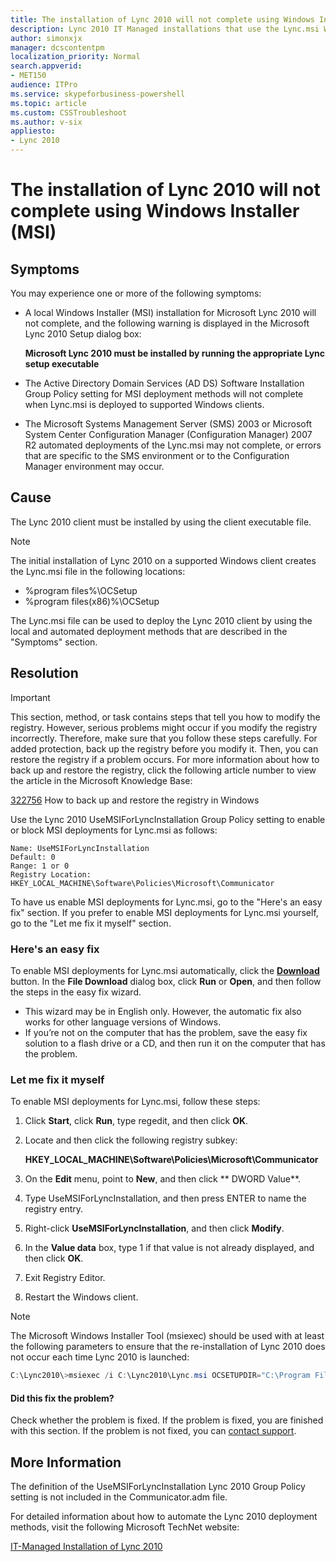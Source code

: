 ```yaml
---
title: The installation of Lync 2010 will not complete using Windows Installer (MSI)
description: Lync 2010 IT Managed installations that use the Lync.msi Windows Installer method can fail. This issue can be fixed by implementing the UseMSIForLyncInstallation Lync 2010 Group Policy setting.
author: simonxjx
manager: dcscontentpm
localization_priority: Normal
search.appverid: 
- MET150
audience: ITPro
ms.service: skypeforbusiness-powershell
ms.topic: article
ms.custom: CSSTroubleshoot
ms.author: v-six
appliesto:
- Lync 2010
---
```


# The installation of Lync 2010 will not complete using Windows Installer (MSI)

## Symptoms

You may experience one or more of the following symptoms:

- A local Windows Installer (MSI) installation for Microsoft Lync 2010 will not complete, and the following warning is displayed in the Microsoft Lync 2010 Setup dialog box:

    **Microsoft Lync 2010 must be installed by running the appropriate Lync setup executable**   
- The Active Directory Domain Services (AD DS) Software Installation Group Policy setting for MSI deployment methods will not complete when Lync.msi is deployed to supported Windows clients.   
- The Microsoft Systems Management Server (SMS) 2003 or Microsoft System Center Configuration Manager (Configuration Manager) 2007 R2 automated deployments of the Lync.msi may not complete, or errors that are specific to the SMS environment or to the Configuration Manager environment may occur.   

## Cause

The Lync 2010 client must be installed by using the client executable file.

> [!NOTE]
> The initial installation of Lync 2010 on a supported Windows client creates the Lync.msi file in the following locations:

- %program files%\OCSetup   
- %program files(x86)%\OCSetup    

The Lync.msi file can be used to deploy the Lync 2010 client by using the local and automated deployment methods that are described in the "Symptoms" section.

## Resolution

> [!IMPORTANT]
> This section, method, or task contains steps that tell you how to modify the registry. However, serious problems might occur if you modify the registry incorrectly. Therefore, make sure that you follow these steps carefully. For added protection, back up the registry before you modify it. Then, you can restore the registry if a problem occurs. For more information about how to back up and restore the registry, click the following article number to view the article in the Microsoft Knowledge Base: 
> 
> [322756](https://support.microsoft.com/help/322756) How to back up and restore the registry in Windows

Use the Lync 2010 UseMSIForLyncInstallation Group Policy setting to enable or block MSI deployments for Lync.msi as follows: 

```AsciiDoc
Name: UseMSIForLyncInstallation
Default: 0
Range: 1 or 0
Registry Location: HKEY_LOCAL_MACHINE\Software\Policies\Microsoft\Communicator
```

To have us enable MSI deployments for Lync.msi, go to the "Here's an easy fix" section. If you prefer to enable MSI deployments for Lync.msi yourself, go to the "Let me fix it myself" section.

### Here's an easy fix 

To enable MSI deployments for Lync.msi automatically, click the **[Download](https://download.microsoft.com/download/A/4/E/A4E6DA1F-9832-4501-9F5C-983464A3E92E/MicrosoftEasyFix50872.msi)** button. In the **File Download** dialog box, click **Run** or **Open**, and then follow the steps in the easy fix wizard.

- This wizard may be in English only. However, the automatic fix also works for other language versions of Windows.   
- If you’re not on the computer that has the problem, save the easy fix solution to a flash drive or a CD, and then run it on the computer that has the problem.   

### Let me fix it myself

To enable MSI deployments for Lync.msi, follow these steps:

1. Click **Start**, click **Run**, type regedit, and then click **OK**.   
2. Locate and then click the following registry subkey:

    **HKEY_LOCAL_MACHINE\Software\Policies\Microsoft\Communicator**
1. On the **Edit** menu, point to **New**, and then click ** DWORD Value**.   
1. Type UseMSIForLyncInstallation, and then press ENTER to name the registry entry.   
1. Right-click **UseMSIForLyncInstallation**, and then click **Modify**.   
1. In the **Value data** box, type 1 if that value is not already displayed, and then click **OK**.   
1. Exit Registry Editor.   
1. Restart the Windows client.   

> [!NOTE]
> The Microsoft Windows Installer Tool (msiexec) should be used with at least the following parameters to ensure that the re-installation of Lync 2010 does not occur each time Lync 2010 is launched:

```powershell
C:\Lync2010\>msiexec /i C:\Lync2010\Lync.msi OCSETUPDIR="C:\Program Files\Microsoft Lync"
```

#### Did this fix the problem?

Check whether the problem is fixed. If the problem is fixed, you are finished with this section. If the problem is not fixed, you can [contact support](https://support.microsoft.com/contactus/).

## More Information

The definition of the UseMSIForLyncInstallation Lync 2010 Group Policy setting is not included in the Communicator.adm file.

For detailed information about how to automate the Lync 2010 deployment methods, visit the following Microsoft TechNet website:

[IT-Managed Installation of Lync 2010](https://technet.microsoft.com/library/gg425733.aspx)
